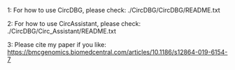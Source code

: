 1: For how to use CircDBG, please check:
   ./CircDBG/CircDBG/README.txt

2: For how to use CircAssistant, please check:
   ./CircDBG/Circ_Assistant/README.txt

3: Please cite my paper if you like:
https://bmcgenomics.biomedcentral.com/articles/10.1186/s12864-019-6154-7

